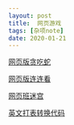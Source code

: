 ```yaml
---
layout: post
title:  网页游戏
tags: [杂项note]
date: 2020-01-21
---
```

[网页版贪吃蛇](http://slither.io)

[网页版连连看](https://lines.frvr.com/)

[网页班迷宫](http://www.mazegenerator.net)

[英文打表转换代码](http://patorjk.com/software/taag/#p=display&h=3&v=2&f=Big%20Money-sw&t=fengwei)